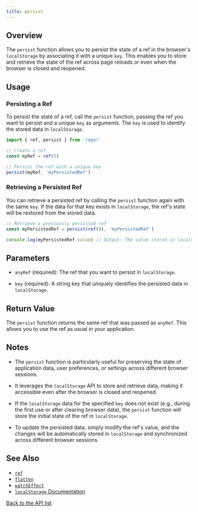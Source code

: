 ```yaml
---
title: persist
---
```



## Overview

The `persist` function allows you to persist the state of a ref in the browser's `localStorage` by associating it with a unique `key`. This enables you to store and retrieve the state of the ref across page reloads or even when the browser is closed and reopened.

## Usage

### Persisting a Ref

To persist the state of a ref, call the `persist` function, passing the ref you want to persist and a unique `key` as arguments. The `key` is used to identify the stored data in `localStorage`.

```javascript
import { ref, persist } from 'regor'

// Create a ref
const myRef = ref(5)

// Persist the ref with a unique key
persist(myRef, 'myPersistedRef')
```

### Retrieving a Persisted Ref

You can retrieve a persisted ref by calling the `persist` function again with the same `key`. If the data for that key exists in `localStorage`, the ref's state will be restored from the stored data.

```javascript
// Retrieve a previously persisted ref
const myPersistedRef = persist(ref(0), 'myPersistedRef')

console.log(myPersistedRef.value) // Output: The value stored in localStorage
```

## Parameters

- `anyRef` (required): The ref that you want to persist in `localStorage`.

- `key` (required): A string key that uniquely identifies the persisted data in `localStorage`.

## Return Value

The `persist` function returns the same ref that was passed as `anyRef`. This allows you to use the ref as usual in your application.

## Notes

- The `persist` function is particularly useful for preserving the state of application data, user preferences, or settings across different browser sessions.

- It leverages the `localStorage` API to store and retrieve data, making it accessible even after the browser is closed and reopened.

- If the `localStorage` data for the specified `key` does not exist (e.g., during the first use or after clearing browser data), the `persist` function will store the initial state of the ref in `localStorage`.

- To update the persisted data, simply modify the ref's value, and the changes will be automatically stored in `localStorage` and synchronized across different browser sessions.

## See Also

- [`ref`](../ref.md)
- [`flatten`](../flatten.md)
- [`watchEffect`](../watchEffect.md)
- [`localStorage` Documentation](https://developer.mozilla.org/en-US/docs/Web/API/Window/localStorage)

[Back to the API list](../regor-api.md)
